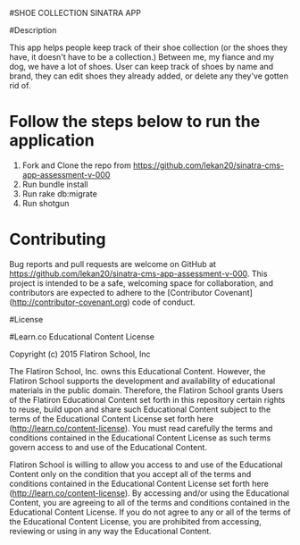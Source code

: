 #SHOE COLLECTION SINATRA APP

#Description

This app helps people keep track of their shoe collection (or the shoes they have, it doesn't have to be a collection.) Between me, my fiance and my dog, we have a lot of shoes. User can keep track of shoes by name and brand, they can edit shoes they already added, or delete any they've gotten rid of.

# Follow the steps below to run the application
  1. Fork and Clone the repo from https://github.com/lekan20/sinatra-cms-app-assessment-v-000
  2. Run bundle install
  3. Run rake db:migrate
  4. Run shotgun


# Contributing
  Bug reports and pull requests are welcome on GitHub at https://github.com/lekan20/sinatra-cms-app-assessment-v-000. This project is intended to be a safe, welcoming space for collaboration, and contributors are expected to adhere to the [Contributor Covenant] (http://contributor-covenant.org) code of conduct.

  #License

  #Learn.co Educational Content License

  Copyright (c) 2015 Flatiron School, Inc

  The Flatiron School, Inc. owns this Educational Content. However, the Flatiron School supports the development and availability of educational materials in the public domain. Therefore, the Flatiron School grants Users of the Flatiron Educational Content set forth in this repository certain rights to reuse, build upon and share such Educational Content subject to the terms of the Educational Content License set forth here (http://learn.co/content-license). You must read carefully the terms and conditions contained in the Educational Content License as such terms govern access to and use of the Educational Content.

  Flatiron School is willing to allow you access to and use of the Educational Content only on the condition that you accept all of the terms and conditions contained in the Educational Content License set forth here (http://learn.co/content-license). By accessing and/or using the Educational Content, you are agreeing to all of the terms and conditions contained in the Educational Content License. If you do not agree to any or all of the terms of the Educational Content License, you are prohibited from accessing, reviewing or using in any way the Educational Content.
